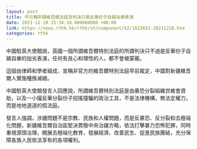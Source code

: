```yaml
---
layout: post
title: 中方稱所謂維吾爾法庭及判決只是反華份子自娛自樂表演
date: 2021-12-10 15:34:10.000000000 +08:00
link: https://news.rthk.hk/rthk/ch/component/k2/1623651-20211210.htm
categories: rthk
---
```


中國駐英大使館說，英國一個所謂維吾爾特別法庭的所謂判決只不過是反華份子自娛自樂的拙劣表演，任何有良心和理性的人，都不會被蒙蔽。

這個由律師和學者組成、宣稱非官方的維吾爾特別法庭早前裁定，中國對新疆維吾爾人實施種族滅絕。

中國駐英大使館發言人回應說，所謂維吾爾特別法庭是由暴恐分裂組織世維會資助，以及一小撮反華分裂份子招搖撞騙的政治工具，不是法律機構，無法定權力，而是地地道道的假法庭。

發言人強調，涉疆問題不是宗教、民族和人權問題，而是反暴恐、反分裂和去極端化問題，新疆維吾爾自治區堅決貫徹中央治疆方略，依法打擊暴力恐怖犯罪，同時重視源頭治理，開展去極端化教育，發展經濟、改善民生、促進民族團結，充分保障各族人民依法享有的各項權利。
